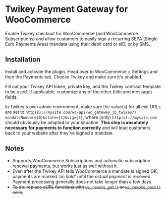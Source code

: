 # Twikey Payment Gateway for WooCommerce

Enable Twikey checkout for WooCommerce (and WooCommerce Subscriptions) and allow
customers to easily sign a recurring SEPA (Single Euro Payments Area) mandate
using their debit card or eID, or by SMS.

## Installation
Install and activate the plugin. Head over to WooCommerce > Settings and then
the Payments tab. Choose Twikey and make sure it's enabled.

Fill out your Twikey API token, private key, and the Twikey contract template to
be used. If applicable, customize any of the other (title and message) fields.

In Twikey's own admin environment, make sure the value(s) for all exit URLs are
set to
`http(s)://mysite.com/wc-api/wc_gateway_jb_twikey/?mandateNumber={0}&state={1}&sig={3}`,
where (only) `http(s)://mysite.com` should obviously be adapted to your
situation. **This step is absolutely necessary for payments to function
correctly** and will lead customers back to your website after they've signed a
mandate.

## Notes
* Supports WooCommerce Subscriptions and automatic subscription renewal
payments, but works just as well without it.
* Even after the Twikey API tells WooCommerce a mandate is signed OK, payments
are marked _'on hold'_ until the _actual payment_ is received. Payment
processing generally does not take longer than a few days.
* ~~To do: replace cURL functions with `wp_remote_get()` or `wp_remote_post()`
calls.~~
